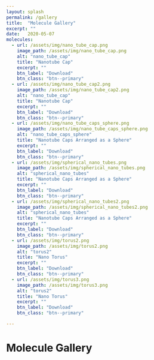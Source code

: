 ```yaml
---
layout: splash
permalink: /gallery
title:  "Molecule Gallery"
excerpt: ""
date:   2020-05-07
molecules:
  - url: /assets/img/nano_tube_cap.png
    image_path: /assets/img/nano_tube_cap.png
    alt: "nano_tube_cap"
    title: "Nanotube Cap"
    excerpt: ""
    btn_label: "Download"
    btn_class: "btn--primary"
  - url: /assets/img/nano_tube_cap2.png
    image_path: /assets/img/nano_tube_cap2.png
    alt: "nano_tube_cap"
    title: "Nanotube Cap"
    excerpt: ""
    btn_label: "Download"
    btn_class: "btn--primary"
  - url: /assets/img/nano_tube_caps_sphere.png
    image_path: /assets/img/nano_tube_caps_sphere.png
    alt: "nano_tube_caps_sphere"
    title: "Nanotube Caps Arranged as a Sphere"
    excerpt: ""
    btn_label: "Download"
    btn_class: "btn--primary"
  - url: /assets/img/spherical_nano_tubes.png
    image_path: /assets/img/spherical_nano_tubes.png
    alt: "spherical_nano_tubes"
    title: "Nanotube Caps Arranged as a Sphere"
    excerpt: ""
    btn_label: "Download"
    btn_class: "btn--primary"
  - url: /assets/img/spherical_nano_tubes2.png
    image_path: /assets/img/spherical_nano_tubes2.png
    alt: "spherical_nano_tubes"
    title: "Nanotube Caps Arranged as a Sphere"
    excerpt: ""
    btn_label: "Download"
    btn_class: "btn--primary"
  - url: /assets/img/torus2.png
    image_path: /assets/img/torus2.png
    alt: "torus2"
    title: "Nano Torus"
    excerpt: ""
    btn_label: "Download"
    btn_class: "btn--primary"
  - url: /assets/img/torus3.png
    image_path: /assets/img/torus3.png
    alt: "torus2"
    title: "Nano Torus"
    excerpt: ""
    btn_label: "Download"
    btn_class: "btn--primary"

---
```


# Molecule Gallery
